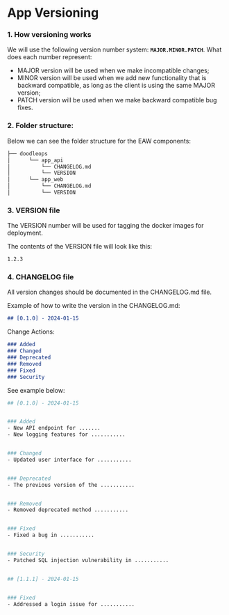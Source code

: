 # App Versioning


### 1. How versioning works

We will use the following version number system: **`MAJOR.MINOR.PATCH`**. What 
does each number represent:

- MAJOR version will be used when we make incompatible changes;
- MINOR version will be used when we add new functionality that is backward 
compatible, as long as the client is using the same MAJOR version;
- PATCH version will be used when we make backward compatible bug fixes.

### 2. Folder structure:
Below we can see the folder structure for the EAW components:

```bash
├── doodleops
│      └── app_api
│          └── CHANGELOG.md
│          └── VERSION
│      └── app_web
│          └── CHANGELOG.md
│          └── VERSION
```

### 3. VERSION file
The VERSION number will be used for tagging the docker images for deployment.

The contents of the VERSION file will look like this:
```markdown
1.2.3
```

### 4. CHANGELOG file

All version changes should be documented in the CHANGELOG.md file.

Example of how to write the version in the CHANGELOG.md:

```markdown
## [0.1.0] - 2024-01-15
```

Change Actions:
```markdown
### Added
### Changed
### Deprecated
### Removed
### Fixed
### Security
```

See example below:


```bash
## [0.1.0] - 2024-01-15


### Added
- New API endpoint for .......
- New logging features for ...........


### Changed
- Updated user interface for ...........


### Deprecated
- The previous version of the ...........


### Removed
- Removed deprecated method ...........


### Fixed
- Fixed a bug in ...........


### Security
- Patched SQL injection vulnerability in ...........


## [1.1.1] - 2024-01-15


### Fixed
- Addressed a login issue for ...........
```